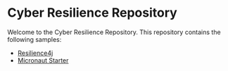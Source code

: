 # Cyber Resilience Repository

Welcome to the Cyber Resilience Repository. This repository contains the following samples:

- [Resilience4j](/resilience4j)
- [Micronaut Starter](/micronaut/)